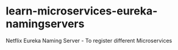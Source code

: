 # learn-microservices-eureka-namingservers
Netflix Eureka Naming Server - To register different Microservices 
